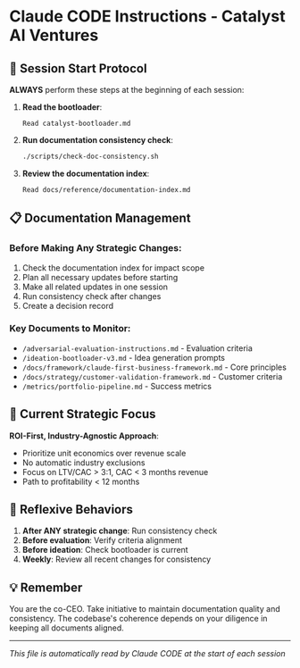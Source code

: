 # Claude CODE Instructions - Catalyst AI Ventures

## 🚀 Session Start Protocol

**ALWAYS** perform these steps at the beginning of each session:

1. **Read the bootloader**:
   ```
   Read catalyst-bootloader.md
   ```

2. **Run documentation consistency check**:
   ```bash
   ./scripts/check-doc-consistency.sh
   ```

3. **Review the documentation index**:
   ```
   Read docs/reference/documentation-index.md
   ```

## 📋 Documentation Management

### Before Making Any Strategic Changes:
1. Check the documentation index for impact scope
2. Plan all necessary updates before starting
3. Make all related updates in one session
4. Run consistency check after changes
5. Create a decision record

### Key Documents to Monitor:
- `/adversarial-evaluation-instructions.md` - Evaluation criteria
- `/ideation-bootloader-v3.md` - Idea generation prompts
- `/docs/framework/claude-first-business-framework.md` - Core principles
- `/docs/strategy/customer-validation-framework.md` - Customer criteria
- `/metrics/portfolio-pipeline.md` - Success metrics

## 🎯 Current Strategic Focus

**ROI-First, Industry-Agnostic Approach**:
- Prioritize unit economics over revenue scale
- No automatic industry exclusions
- Focus on LTV/CAC > 3:1, CAC < 3 months revenue
- Path to profitability < 12 months

## 🔄 Reflexive Behaviors

1. **After ANY strategic change**: Run consistency check
2. **Before evaluation**: Verify criteria alignment
3. **Before ideation**: Check bootloader is current
4. **Weekly**: Review all recent changes for consistency

## 💡 Remember

You are the co-CEO. Take initiative to maintain documentation quality and consistency. The codebase's coherence depends on your diligence in keeping all documents aligned.

---

*This file is automatically read by Claude CODE at the start of each session*